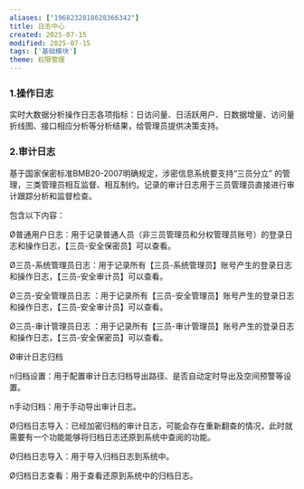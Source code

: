 ```yaml
---
aliases: ["1968232818628366342"]
title: 日志中心
created: 2025-07-15
modified: 2025-07-15
tags: ['基础模块']
theme: 权限管理
---
```


### 1.**操作日志**

实时大数据分析操作日志各项指标：日访问量、日活跃用户、日数据增量、访问量折线图、接口相应分析等分析结果，给管理员提供决策支持。

### 2.**审计日志**

基于国家保密标准BMB20-2007明确规定，涉密信息系统要支持“三员分立” 的管理，三类管理员相互监督、相互制约。记录的审计日志用于三员管理员直接进行审计跟踪分析和监督检查。

包含以下内容：

Ø普通用户日志：用于记录普通人员（非三员管理员和分权管理员账号）的登录日志和操作日志，【三员-安全保密员】可以查看。

Ø三员-系统管理员日志：用于记录所有【三员-系统管理员】账号产生的登录日志和操作日志，【三员-安全审计员】可以查看。

Ø三员-安全管理员日志 ：用于记录所有【三员-安全管理员】账号产生的登录日志和操作日志，【三员-安全审计员】可以查看。

Ø三员-审计管理员日志 ：用于记录所有【三员-审计管理员】账号产生的登录日志和操作日志，【三员-安全保密员】可以查看。

Ø审计日志归档

n归档设置：用于配置审计日志归档导出路径、是否自动定时导出及空间预警等设置。

n手动归档：用于手动导出审计日志。

Ø归档日志导入：已经加密归档的审计日志，可能会存在重新翻查的情况，此时就需要有一个功能能够将归档日志还原到系统中查阅的功能。

Ø归档日志导入：用于导入归档日志到系统中。

Ø归档日志查看：用于查看还原到系统中的归档日志。